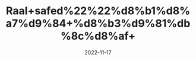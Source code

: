 ---
title: 'Raal+safed%22%22%d8%b1%d8%a7%d9%84+%d8%b3%d9%81%db%8c%d8%af+'
date: '2022-11-17' 
metatag: '' 
inventory: '0' 
draft: false 
# meta description 
shortDescripton: ''
description: 'Herbs+%d8%ac%da%91%db%8c+%d8%a8%d9%88%d9%b9%db%8c'
longdescription: ''
tags: ''
brand: ''
subCategory: ''
unit: '50 gm-Pk'
sellCount: '0'
featured: True
# product Price
price: '60.0'
# Product Short Description
shortDescription: ''
productID: 'FC8774C0-B447-ED11-996A-005056B3A416'
type: 'products'
category: 'Herbs+%d8%ac%da%91%db%8c+%d8%a8%d9%88%d9%b9%db%8c' 
thumnailproduct: 'https://eraconnect.blob.core.windows.net/product-images/aminsaddiquidawakhana/c7341069-ae24-428a-9a44-5d234df58121.webp' 
images:
  - image: 'https://eraconnect.blob.core.windows.net/product-images/aminsaddiquidawakhana/c7341069-ae24-428a-9a44-5d234df58121.webp'  
Variants:
---